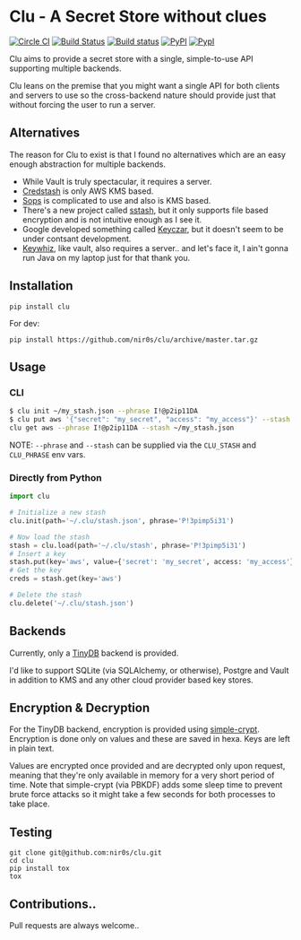 Clu - A Secret Store without clues
==================================

[![Circle CI](https://circleci.com/gh/nir0s/clu/tree/master.svg?style=shield)](https://circleci.com/gh/nir0s/clu/tree/master)
[![Build Status](https://travis-ci.org/nir0s/clu.svg?branch=master)](https://travis-ci.org/nir0s/clu)
[![Build status](https://ci.appveyor.com/api/projects/status/kn6yqwqhsdn54ich/branch/master?svg=true)](https://ci.appveyor.com/project/Cloudify/clu/branch/master)
[![PyPI](http://img.shields.io/pypi/dm/clu.svg)](http://img.shields.io/pypi/dm/clu.svg)
[![PypI](http://img.shields.io/pypi/v/clu.svg)](http://img.shields.io/pypi/v/clu.svg)

Clu aims to provide a secret store with a single, simple-to-use API supporting multiple backends.

Clu leans on the premise that you might want a single API for both clients and servers to use so the cross-backend nature should provide just that without forcing the user to run a server.

## Alternatives

The reason for Clu to exist is that I found no alternatives which are an easy enough abstraction for multiple backends. 

* While Vault is truly spectacular, it requires a server.
* [Credstash](https://github.com/fugue/credstash) is only AWS KMS based. 
* [Sops](https://github.com/mozilla/sops) is complicated to use and also is KMS based. 
* There's a new project called [sstash](https://github.com/realcr/sstash), but it only supports file based encryption and is not intuitive enough as I see it. 
* Google developed something called [Keyczar](https://github.com/google/keyczar), but it doesn't seem to be under contsant development.
* [Keywhiz](https://github.com/square/keywhiz), like vault, also requires a server.. and let's face it, I ain't gonna run Java on my laptop just for that thank you.


## Installation

```shell
pip install clu
```

For dev:

```shell
pip install https://github.com/nir0s/clu/archive/master.tar.gz
```

## Usage

### CLI

```bash
$ clu init ~/my_stash.json --phrase I!@p2ip11DA
$ clu put aws '{"secret": "my_secret", "access": "my_access"}' --stash ~/my_stash.json --phrase I!@p2ip11DA
clu get aws --phrase I!@p2ip11DA --stash ~/my_stash.json
```

NOTE: `--phrase` and `--stash` can be supplied via the `CLU_STASH` and `CLU_PHRASE` env vars.

### Directly from Python

```python
import clu

# Initialize a new stash
clu.init(path='~/.clu/stash.json', phrase='P!3pimp5i31')

# Now load the stash
stash = clu.load(path='~/.clu/stash', phrase='P!3pimp5i31')
# Insert a key
stash.put(key='aws', value={'secret': 'my_secret', access: 'my_access'})
# Get the key
creds = stash.get(key='aws')

# Delete the stash
clu.delete('~/.clu/stash.json')
```

## Backends

Currently, only a [TinyDB](http://tinydb.readthedocs.io/en/latest/usage.html) backend is provided.

I'd like to support SQLite (via SQLAlchemy, or otherwise), Postgre and Vault in addition to KMS and any other cloud provider based key stores.

## Encryption & Decryption

For the TinyDB backend, encryption is provided using [simple-crypt](https://github.com/andrewcooke/simple-crypt). Encryption is done only on values and these are saved in hexa. Keys are left in plain text.

Values are encrypted once provided and are decrypted only upon request, meaning that they're only available in memory for a very short period of time.
Note that simple-crypt (via PBKDF) adds some sleep time to prevent brute force attacks so it might take a few seconds for both processes to take place.


## Testing

```shell
git clone git@github.com:nir0s/clu.git
cd clu
pip install tox
tox
```

## Contributions..

Pull requests are always welcome..
